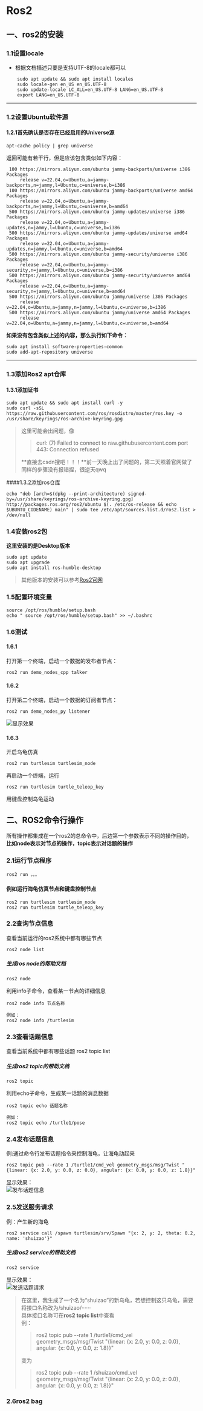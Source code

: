 # Ros2
## 一、ros2的安装
### 1.1设置locale
* 根据文档描述只要是支持UTF-8的locale都可以
~~~
    sudo apt update && sudo apt install locales
    sudo locale-gen en_US en_US.UTF-8
    sudo update-locale LC_ALL=en_US.UTF-8 LANG=en_US.UTF-8
    export LANG=en_US.UTF-8
~~~
***
### 1.2设置Ubuntu软件源
#### 1.2.1首先确认是否存在已经启用的Universe源
    apt-cache policy | grep universe

返回可能有若干行，但是应该包含类似如下内容：
~~~
 100 https://mirrors.aliyun.com/ubuntu jammy-backports/universe i386 Packages
     release v=22.04,o=Ubuntu,a=jammy-backports,n=jammy,l=Ubuntu,c=universe,b=i386
 100 https://mirrors.aliyun.com/ubuntu jammy-backports/universe amd64 Packages
     release v=22.04,o=Ubuntu,a=jammy-backports,n=jammy,l=Ubuntu,c=universe,b=amd64
 500 https://mirrors.aliyun.com/ubuntu jammy-updates/universe i386 Packages
     release v=22.04,o=Ubuntu,a=jammy-updates,n=jammy,l=Ubuntu,c=universe,b=i386
 500 https://mirrors.aliyun.com/ubuntu jammy-updates/universe amd64 Packages
     release v=22.04,o=Ubuntu,a=jammy-updates,n=jammy,l=Ubuntu,c=universe,b=amd64
 500 https://mirrors.aliyun.com/ubuntu jammy-security/universe i386 Packages
     release v=22.04,o=Ubuntu,a=jammy-security,n=jammy,l=Ubuntu,c=universe,b=i386
 500 https://mirrors.aliyun.com/ubuntu jammy-security/universe amd64 Packages
     release v=22.04,o=Ubuntu,a=jammy-security,n=jammy,l=Ubuntu,c=universe,b=amd64
 500 https://mirrors.aliyun.com/ubuntu jammy/universe i386 Packages
     release v=22.04,o=Ubuntu,a=jammy,n=jammy,l=Ubuntu,c=universe,b=i386
 500 https://mirrors.aliyun.com/ubuntu jammy/universe amd64 Packages
     release v=22.04,o=Ubuntu,a=jammy,n=jammy,l=Ubuntu,c=universe,b=amd64
~~~
**如果没有包含类似上述的内容，那么执行如下命令：**
~~~
sudo apt install software-properties-common
sudo add-apt-repository universe
~~~
***
### 1.3添加Ros2 apt仓库
#### 1.3.1添加证书
~~~
sudo apt update && sudo apt install curl -y
sudo curl -sSL https://raw.githubusercontent.com/ros/rosdistro/master/ros.key -o /usr/share/keyrings/ros-archive-keyring.gpg
~~~
>这里可能会出问题，像
>>curl: (7) Failed to connect to raw.githubusercontent.com port 443: Connection refused 
>
>**直接去csdn搜吧！！！**前一天晚上出了问题的，第二天照着官网做了同样的步骤没有报错捏，很逆天qwq


####1.3.2添加ros仓库
~~~
echo "deb [arch=$(dpkg --print-architecture) signed-by=/usr/share/keyrings/ros-archive-keyring.gpg] http://packages.ros.org/ros2/ubuntu $(. /etc/os-release && echo $UBUNTU_CODENAME) main" | sudo tee /etc/apt/sources.list.d/ros2.list > /dev/null
~~~

### 1.4安装ros2包
**这里安装的是Desktop版本**
~~~
sudo apt update
sudo apt upgrade
sudo apt install ros-humble-desktop
~~~
>其他版本的安装可以参考[Ros2官网](https://docs.ros.org/en/humble/Installation/Ubuntu-Install-Debians.html)

### 1.5配置环境变量
~~~
source /opt/ros/humble/setup.bash
echo " source /opt/ros/humble/setup.bash" >> ~/.bashrc 
~~~

### 1.6测试
#### 1.6.1
打开第一个终端，启动一个数据的发布者节点：

    ros2 run demo_nodes_cpp talker

#### 1.6.2
打开第二个终端，启动一个数据的订阅者节点：

    ros2 run demo_nodes_py listener


![显示效果](./images/Ros测试.png)
#### 1.6.3
开启乌龟仿真

    ros2 run turtlesim turtlesim_node
再启动一个终端，运行

    ros2 run turtlesim turtle_teleop_key
用键盘控制乌龟运动

## 二、ROS2命令行操作
所有操作都集成在一个ros2的总命令中，后边第一个参数表示不同的操作目的，**比如node表示对节点的操作，topic表示对话题的操作**
### 2.1运行节点程序

    ros2 run 。。。
    
#### 例如运行海龟仿真节点和键盘控制节点

    ros2 run turtlesim turtlesim_node
    ros2 run turtlesim turtle_teleop_key

### 2.2查询节点信息
查看当前运行的ros2系统中都有哪些节点

    ros2 node list

##### 生成ros node的帮助文档
    ros2 node

利用info子命令，查看某一节点的详细信息
    
    ros2 node info 节点名称

    例如：
    ros2 node info /turtlesim 

### 2.3查看话题信息
查看当前系统中都有哪些话题
    ros2 topic list
##### 生成ros2 topic的帮助文档
    ros2 topic
利用echo子命令，生成某一话题的消息数据

    ros2 topic echo 话题名称
    
    例如：
    ros2 topic echo /turtle1/pose 

### 2.4发布话题信息
例:通过命令行发布话题指令来控制海龟，让海龟动起来<br>


    ros2 topic pub --rate 1 /turtle1/cmd_vel geometry_msgs/msg/Twist "{linear: {x: 2.0, y: 0.0, z: 0.0}, angular: {x: 0.0, y: 0.0, z: 1.8}}"

显示效果：<br>![发布话题信息](./images/发布话题信息.png)

### 2.5发送服务请求
例：产生新的海龟<br>
    
    ros2 service call /spawn turtlesim/srv/Spawn "{x: 2, y: 2, theta: 0.2, name: 'shuizao'}"
##### 生成ros2 service的帮助文档

    ros2 service
显示效果：<br>![发送话题请求](./images/发送服务请求--产生新海龟.png)
>在这里，我生成了一个名为“shuizao”的新乌龟，若想控制这只乌龟，需要将接口名称改为/shuizao/······<br>
具体接口名称可在**ros2 topic list**中查看<br>
例：
>>ros2 topic pub --rate 1 /turtle1/cmd_vel geometry_msgs/msg/Twist "{linear: {x: 2.0, y: 0.0, z: 0.0}, angular: {x: 0.0, y: 0.0, z: 1.8}}"<br>
>
>变为
>>ros2 topic pub --rate 1 /shuizao/cmd_vel geometry_msgs/msg/Twist "{linear: {x: 2.0, y: 0.0, z: 0.0}, angular: {x: 0.0, y: 0.0, z: 1.8}}"
### 2.6ros2 bag